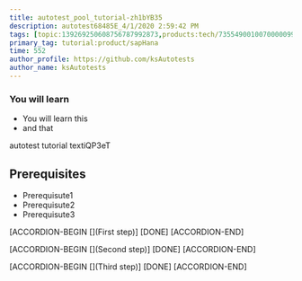 ```yaml
---
title: autotest_pool_tutorial-zh1bYB35
description: autotest68485E_4/1/2020 2:59:42 PM
tags: [topic:139269250608756787992873,products:tech/73554900100700000996,tutorial:experience/advanced]
primary_tag: tutorial:product/sapHana
time: 552
author_profile: https://github.com/ksAutotests
author_name: ksAutotests
---
```

### You will learn
- You will learn this
- and that

autotest tutorial textiQP3eT

## Prerequisites
- Prerequisute1
- Prerequisute2
- Prerequisute3

[ACCORDION-BEGIN [](First step)]
[DONE]
[ACCORDION-END]

[ACCORDION-BEGIN [](Second step)]
[DONE]
[ACCORDION-END]

[ACCORDION-BEGIN [](Third step)]
[DONE]
[ACCORDION-END]

